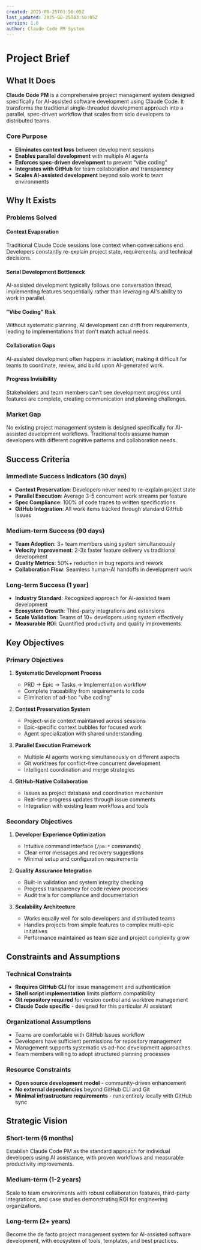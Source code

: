 ```yaml
---
created: 2025-08-25T03:50:05Z
last_updated: 2025-08-25T03:50:05Z
version: 1.0
author: Claude Code PM System
---
```


# Project Brief

## What It Does

**Claude Code PM** is a comprehensive project management system designed specifically for AI-assisted software development using Claude Code. It transforms the traditional single-threaded development approach into a parallel, spec-driven workflow that scales from solo developers to distributed teams.

### Core Purpose
- **Eliminates context loss** between development sessions
- **Enables parallel development** with multiple AI agents
- **Enforces spec-driven development** to prevent "vibe coding"
- **Integrates with GitHub** for team collaboration and transparency
- **Scales AI-assisted development** beyond solo work to team environments

## Why It Exists

### Problems Solved

#### Context Evaporation
Traditional Claude Code sessions lose context when conversations end. Developers constantly re-explain project state, requirements, and technical decisions.

#### Serial Development Bottleneck  
AI-assisted development typically follows one conversation thread, implementing features sequentially rather than leveraging AI's ability to work in parallel.

#### "Vibe Coding" Risk
Without systematic planning, AI development can drift from requirements, leading to implementations that don't match actual needs.

#### Collaboration Gaps
AI-assisted development often happens in isolation, making it difficult for teams to coordinate, review, and build upon AI-generated work.

#### Progress Invisibility
Stakeholders and team members can't see development progress until features are complete, creating communication and planning challenges.

### Market Gap
No existing project management system is designed specifically for AI-assisted development workflows. Traditional tools assume human developers with different cognitive patterns and collaboration needs.

## Success Criteria

### Immediate Success Indicators (30 days)
- **Context Preservation**: Developers never need to re-explain project state
- **Parallel Execution**: Average 3-5 concurrent work streams per feature
- **Spec Compliance**: 100% of code traces to written specifications  
- **GitHub Integration**: All work items tracked through standard GitHub Issues

### Medium-term Success (90 days)
- **Team Adoption**: 3+ team members using system simultaneously
- **Velocity Improvement**: 2-3x faster feature delivery vs traditional development
- **Quality Metrics**: 50%+ reduction in bug reports and rework
- **Collaboration Flow**: Seamless human-AI handoffs in development work

### Long-term Success (1 year)
- **Industry Standard**: Recognized approach for AI-assisted team development
- **Ecosystem Growth**: Third-party integrations and extensions
- **Scale Validation**: Teams of 10+ developers using system effectively
- **Measurable ROI**: Quantified productivity and quality improvements

## Key Objectives

### Primary Objectives
1. **Systematic Development Process**
   - PRD → Epic → Tasks → Implementation workflow
   - Complete traceability from requirements to code
   - Elimination of ad-hoc "vibe coding"

2. **Context Preservation System**
   - Project-wide context maintained across sessions
   - Epic-specific context bubbles for focused work
   - Agent specialization with shared understanding

3. **Parallel Execution Framework**
   - Multiple AI agents working simultaneously on different aspects
   - Git worktrees for conflict-free concurrent development
   - Intelligent coordination and merge strategies

4. **GitHub-Native Collaboration**
   - Issues as project database and coordination mechanism
   - Real-time progress updates through issue comments
   - Integration with existing team workflows and tools

### Secondary Objectives
1. **Developer Experience Optimization**
   - Intuitive command interface (`/pm:*` commands)
   - Clear error messages and recovery suggestions
   - Minimal setup and configuration requirements

2. **Quality Assurance Integration**
   - Built-in validation and system integrity checking
   - Progress transparency for code review processes
   - Audit trails for compliance and documentation

3. **Scalability Architecture**
   - Works equally well for solo developers and distributed teams
   - Handles projects from simple features to complex multi-epic initiatives
   - Performance maintained as team size and project complexity grow

## Constraints and Assumptions

### Technical Constraints
- **Requires GitHub CLI** for issue management and authentication
- **Shell script implementation** limits platform compatibility  
- **Git repository required** for version control and worktree management
- **Claude Code specific** - designed for this particular AI assistant

### Organizational Assumptions
- Teams are comfortable with GitHub Issues workflow
- Developers have sufficient permissions for repository management
- Management supports systematic vs ad-hoc development approaches
- Team members willing to adopt structured planning processes

### Resource Constraints
- **Open source development model** - community-driven enhancement
- **No external dependencies** beyond GitHub CLI and Git
- **Minimal infrastructure requirements** - runs entirely locally with GitHub sync

## Strategic Vision

### Short-term (6 months)
Establish Claude Code PM as the standard approach for individual developers using AI assistance, with proven workflows and measurable productivity improvements.

### Medium-term (1-2 years)  
Scale to team environments with robust collaboration features, third-party integrations, and case studies demonstrating ROI for engineering organizations.

### Long-term (2+ years)
Become the de facto project management system for AI-assisted software development, with ecosystem of tools, templates, and best practices.